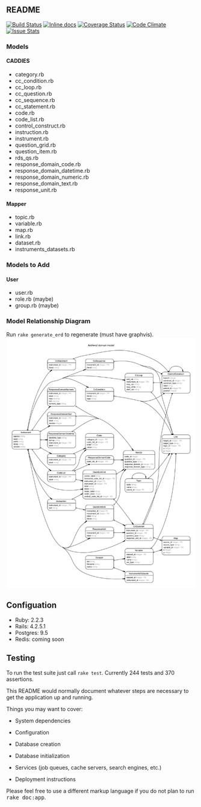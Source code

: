 ## README

[![Build Status](https://travis-ci.org/CLOSER-Cohorts/archivist.svg?branch=develop)](https://travis-ci.org/CLOSER-Cohorts/archivist)
[![Inline docs](http://inch-ci.org/github/CLOSER-Cohorts/archivist.svg?branch=develop)](http://inch-ci.org/github/CLOSER-Cohorts/archivist)
[![Coverage Status](https://coveralls.io/repos/github/CLOSER-Cohorts/archivist/badge.svg?branch=develop)](https://coveralls.io/github/CLOSER-Cohorts/archivist?branch=master)
[![Code Climate](https://codeclimate.com/github/CLOSER-Cohorts/archivist/badges/gpa.svg)](https://codeclimate.com/github/CLOSER-Cohorts/archivist)
[![Issue Stats](http://issuestats.com/github/CLOSER-Cohorts/archivist/badge/issue)](http://issuestats.com/github/CLOSER-Cohorts/archivist)

### Models
#### CADDIES
* category.rb
* cc_condition.rb
* cc_loop.rb
* cc_question.rb
* cc_sequence.rb
* cc_statement.rb
* code.rb
* code_list.rb
* control_construct.rb
* instruction.rb
* instrument.rb
* question_grid.rb
* question_item.rb
* rds_qs.rb
* response_domain_code.rb
* response_domain_datetime.rb
* response_domain_numeric.rb
* response_domain_text.rb
* response_unit.rb

#### Mapper
* topic.rb
* variable.rb
* map.rb
* link.rb
* dataset.rb
* instruments_datasets.rb

### Models to Add
#### User
* user.rb
* role.rb     (maybe)
* group.rb    (maybe)

### Model Relationship Diagram
Run `rake generate_erd` to regenerate (must have graphvis).
![](/app/assets/images/diagrams/erd.png)

## Configuation
* Ruby: 2.2.3
* Rails: 4.2.5.1
* Postgres: 9.5
* Redis: coming soon

## Testing
To run the test suite just call `rake test`. Currently 244 tests and 370 assertions.

This README would normally document whatever steps are necessary to get the
application up and running.

Things you may want to cover:
* System dependencies

* Configuration

* Database creation

* Database initialization

* Services (job queues, cache servers, search engines, etc.)

* Deployment instructions


Please feel free to use a different markup language if you do not plan to run
<tt>rake doc:app</tt>.

